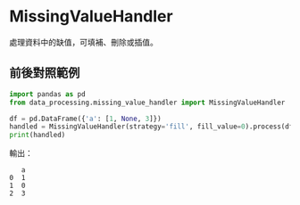 # MissingValueHandler

處理資料中的缺值，可填補、刪除或插值。

## 前後對照範例
```python
import pandas as pd
from data_processing.missing_value_handler import MissingValueHandler

df = pd.DataFrame({'a': [1, None, 3]})
handled = MissingValueHandler(strategy='fill', fill_value=0).process(df)
print(handled)
```
輸出：
```text
   a
0  1
1  0
2  3
```
